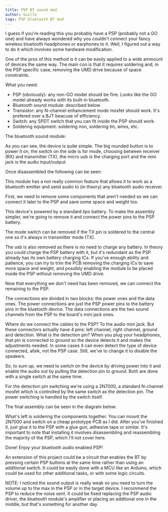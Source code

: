 ```yaml
---
title: PSP BT sound mod
author: Guille
tags: PSP bluetooth BT mod
---
```


I guess if you're reading this you probably have a PSP (probably not a GO one) and have always wondered why you couldn't connect your fancy wireless bluetooth headphones or earphones to it. Well, I figured out a way to do it which involves some hardware modification.

One of the pros of this method is it can be easily applied to a wide ammount of devices the same way. The main con is that it requires soldering and, in the PSP specific case, removing the UMD drive because of space constraints.

What you need:
* PSP (obviously): any non-GO model should be fine. Looks like the GO model already works with its built-in bluetooth.
* Bluetooth sound module: described below.
* Transistor: any N-channel enhancement mode mosfet should work. It's prefered over a BJT beacuse of efficiency.
* Switch: any SPDT switch that you can fit inside the PSP should work.
* Soldering equipment: soldering iron, soldering tin, wires, etc.

The bluetooth sound module:







As you can see, the device is quite simple. The big rounded button is to power it on, the switch on the side is for mode, choosing between receiver (RX) and transmitter (TX), the micro usb is the charging port and the mini jack is the audio input/output.

Once disassembled the following can be seen:





This module has a not really common feature that allows it to work as a bluetooth emitter and send audio to (in theory) any bluetooth audio receiver.

First, we need to remove some components that aren't needed so we can connect it later to the PSP and save some space and weight too.

This device's powered by a standard lipo battery. To make the assembly simpler, we're going to remove it and connect the power pins to the PSP battery.

The mode switch can be removed if the TX pin is soldered to the central one so it's always in transmitter mode (TX).

The usb is also removed as there is no need to charge any battery. In theory you could charge the PSP battery with it, but it's redundant as the PSP already has its own battery charging ICs. If you've enough ability and patience, you can try to trim the PCB removing the charging ICs to save more space and weight, and possibly enabling the module to be placed inside the PSP without removing the UMD drive.

Now that everything we don't need has been removed, we can connect the remaining to the PSP.

The connections are divided in two blocks: the power ones and the data ones. The power connections are just the PSP power pins to the battery pins in the bluetooth device. The data connections are the two sound channels from the PSP to the board's mini jack ones.

Where do we connect the cables to the PSP? To the audio mini jack. But these connectors actually have 4 pins: left channel, right channel, ground and detection. What is the detection pin? When you plug your headphones, that pin is connected to ground so the device detects it and makes the adjustments needed. In some cases it can even detect the type of device connected, afaik, not the PSP case. Still, we've to change it to disable the speakers.

So, to sum up, we need to switch on the device by driving power into it and enable the audio out by pulling the detection pin to ground. Both are done with a single switch at the same time.

For the detection pin switching we're using a 2N7000, a standard N-channel mosfet which is controlled by the same switch as the detection pin. The power switching is handled by the switch itself.

The final assembly can be seen in the diagram below:





What's left is soldering the components together. You can mount the 2N7000 and switch on a cheap prototype PCB as I did. After you've finished it, just glue it to the PSP with a glue gun, adhesive tape or similar. It's important to note that installing it involves disassembling and reassembling the majority of the PSP, which I'll not cover here.

Done! Enjoy your bluetooth audio enabled PSP!

An extension of this project could be a circuit that enables the BT by pressing certain PSP buttons at the same time rather than using an additional switch. It could be easily done with a MCU like an Arduino, which could be used for other additional tasks, or with some logic circuits.

NOTE: I noticed the sound output is really weak so you need to turn the volume up to the max in the PSP or in the target device. I recommend the PSP to reduce the noise sent. It could be fixed replacing the PSP audio driver, the bluetooth module's amplifier or placing an additonal one in the middle, but that's something for another day.
